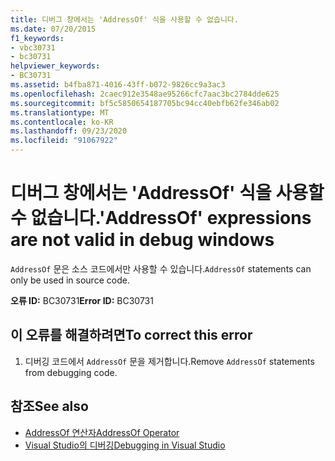```yaml
---
title: 디버그 창에서는 'AddressOf' 식을 사용할 수 없습니다.
ms.date: 07/20/2015
f1_keywords:
- vbc30731
- bc30731
helpviewer_keywords:
- BC30731
ms.assetid: b4fba871-4016-43ff-b072-9826cc9a3ac3
ms.openlocfilehash: 2caec912e3548ae95266cfc7aac3bc2784dde625
ms.sourcegitcommit: bf5c5850654187705bc94cc40ebfb62fe346ab02
ms.translationtype: MT
ms.contentlocale: ko-KR
ms.lasthandoff: 09/23/2020
ms.locfileid: "91067922"
---
```

# <a name="addressof-expressions-are-not-valid-in-debug-windows"></a><span data-ttu-id="10417-102">디버그 창에서는 'AddressOf' 식을 사용할 수 없습니다.</span><span class="sxs-lookup"><span data-stu-id="10417-102">'AddressOf' expressions are not valid in debug windows</span></span>

<span data-ttu-id="10417-103">`AddressOf` 문은 소스 코드에서만 사용할 수 있습니다.</span><span class="sxs-lookup"><span data-stu-id="10417-103">`AddressOf` statements can only be used in source code.</span></span>  
  
 <span data-ttu-id="10417-104">**오류 ID:** BC30731</span><span class="sxs-lookup"><span data-stu-id="10417-104">**Error ID:** BC30731</span></span>  
  
## <a name="to-correct-this-error"></a><span data-ttu-id="10417-105">이 오류를 해결하려면</span><span class="sxs-lookup"><span data-stu-id="10417-105">To correct this error</span></span>  
  
1. <span data-ttu-id="10417-106">디버깅 코드에서 `AddressOf` 문을 제거합니다.</span><span class="sxs-lookup"><span data-stu-id="10417-106">Remove `AddressOf` statements from debugging code.</span></span>  
  
## <a name="see-also"></a><span data-ttu-id="10417-107">참조</span><span class="sxs-lookup"><span data-stu-id="10417-107">See also</span></span>

- [<span data-ttu-id="10417-108">AddressOf 연산자</span><span class="sxs-lookup"><span data-stu-id="10417-108">AddressOf Operator</span></span>](../language-reference/operators/addressof-operator.md)
- [<span data-ttu-id="10417-109">Visual Studio의 디버깅</span><span class="sxs-lookup"><span data-stu-id="10417-109">Debugging in Visual Studio</span></span>](/visualstudio/debugger/debugger-feature-tour)
